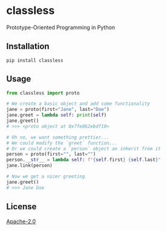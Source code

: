 classless
=========
Prototype-Oriented Programming in Python

Installation
------------
`pip install classless`

Usage
-----

```Python
from classless import proto

# We create a basic object and add some functionality
jane = proto(first="Jane", last="Doe")
jane.greet = lambda self: print(self)
jane.greet()
# >>> <proto object at 0x7fe062ebdf10>

# Oh no, we want something prettier...
# We could modify the `greet` function...
# Or we could create a `person` object an inherit from it
person = proto(first="", last="")
person.__str__ = lambda self: f"{self.first} {self.last}"
jane.link(person)

# Now we get a nicer greeting
jane.greet()
# >>> Jane Doe
```

License
-------
[Apache-2.0](./LICENSE)
